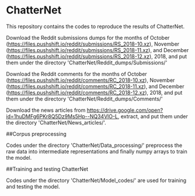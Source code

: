 # ChatterNet
This repository contains the codes to reproduce the results of ChatterNet.

Download the Reddit submissions dumps for the months of October (https://files.pushshift.io/reddit/submissions/RS_2018-10.xz), November (https://files.pushshift.io/reddit/submissions/RS_2018-11.xz), and December (https://files.pushshift.io/reddit/submissions/RS_2018-12.xz), 2018, and put them under the directory 'ChatterNet/Reddit_dumps/Submissions/'

Download the Reddit comments for the months of October (https://files.pushshift.io/reddit/comments/RC_2018-10.xz), November (https://files.pushshift.io/reddit/comments/RC_2018-11.xz), and December (https://files.pushshift.io/reddit/comments/RC_2018-12.xz), 2018, and put them under the directory 'ChatterNet/Reddit_dumps/Comments/'

Download the news articles from https://drive.google.com/open?id=1huDMFg6PKr8Q5Dz9Ms5Hp--NQ34VlO-L, extract, and put them under the directory 'ChatterNet/News_articles/'.

##Corpus preprocessing

Codes under the directory 'ChatterNet/Data_processing/' preprocess the raw data into intermediate representations and finally numpy arrays to train the model.

##Training and testing ChatterNet

Codes under the directory 'ChatterNet/Model_codes/' are used for training and testing the model.
